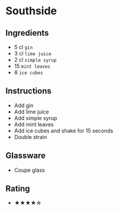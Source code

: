 # Southside

## Ingredients
- 5 cl `gin`
- 3 cl `lime juice`
- 2 cl `simple syrup`
- 15 `mint leaves`
- 8 `ice cubes`

## Instructions
- Add gin
- Add lime juice
- Add simple syrup
- Add mint leaves
- Add ice cubes and shake for 15 seconds
- Double strain

## Glassware
- Coupe glass

## Rating
- ★★★★☆